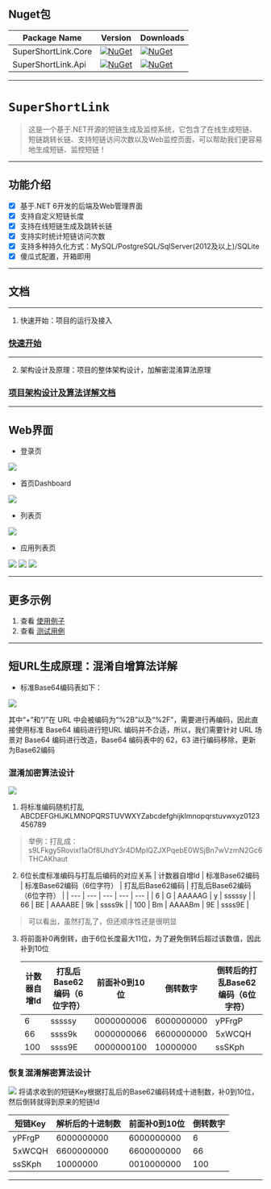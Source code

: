 
## Nuget包

| Package Name |  Version | Downloads
|--------------|  ------- | ----
| SuperShortLink.Core | [![NuGet](https://img.shields.io/nuget/v/SuperShortLink.Core)](https://www.nuget.org/packages/SuperShortLink.Core) | [![NuGet](https://img.shields.io/nuget/dt/SuperShortLink.Core)](https://www.nuget.org/packages/SuperShortLink.Core)|
| SuperShortLink.Api | [![NuGet](https://img.shields.io/nuget/v/SuperShortLink.Api)](https://www.nuget.org/packages/SuperShortLink.Api) | [![NuGet](https://img.shields.io/nuget/dt/SuperShortLink.Api)](https://www.nuget.org/packages/SuperShortLink.Api)|

---------

# `SuperShortLink`
> 这是一个基于.NET开源的短链生成及监控系统，它包含了在线生成短链、短链跳转长链、支持短链访问次数以及Web监控页面，可以帮助我们更容易地生成短链、监控短链！

-------

## 功能介绍
- [x] 基于.NET 6开发的后端及Web管理界面
- [x] 支持自定义短链长度
- [x] 支持在线短链生成及跳转长链
- [x] 支持实时统计短链访问次数
- [x] 支持多种持久化方式：MySQL/PostgreSQL/SqlServer(2012及以上)/SQLite
- [x] 傻瓜式配置，开箱即用

------
## 文档
---------

1. 快速开始：项目的运行及接入
### [快速开始](https://chenyuefeng.blog.csdn.net/article/details/130222045)

---------

2. 架构设计及原理：项目的整体架构设计，加解密混淆算法原理
### [项目架构设计及算法详解文档](https://chenyuefeng.blog.csdn.net/article/details/130194794)

----------

## Web界面
- 登录页

![](media/web-login.png?raw=true)

- 首页Dashboard

![](media/web-generate.png?raw=true)

- 列表页

![](media/web-list.png?raw=true)

- 应用列表页

![](media/web-application-create.png?raw=true)
![](media/web-application-list.png?raw=true)
![](media/web-application-dashboard.png?raw=true)

-----------

## 更多示例

1. 查看 [使用例子](https://github.com/Bryan-Cyf/SuperShortLink/tree/master/src)
2. 查看 [测试用例](https://github.com/Bryan-Cyf/SuperShortLink/tree/master/test)

----------
## 短URL生成原理：混淆自增算法详解

- 标准Base64编码表如下：

![](media/content-base64.png?raw=true)


其中“+”和“/”在 URL 中会被编码为“%2B”以及“%2F”，需要进行再编码，因此直接使用标准 Base64 编码进行短URL 编码并不合适，所以，我们需要针对 URL 场景对 Base64 编码进行改造，Base64 编码表中的 62，63 进行编码移除，更新为Base62编码

### 混淆加密算法设计

![](media/content-encryption.png?raw=true)

1. 将标准编码随机打乱 ABCDEFGHIJKLMNOPQRSTUVWXYZabcdefghijklmnopqrstuvwxyz0123456789

> 举例：打乱成：s9LFkgy5RovixI1aOf8UhdY3r4DMplQZJXPqebE0WSjBn7wVzmN2Gc6THCAKhaut

2. 6位长度标准编码与打乱后编码的对应关系
   | 计数器自增Id | 标准Base62编码 | 标准Base62编码（6位字符） | 打乱后Base62编码 | 打乱后Base62编码（6位字符） |
   | --- | --- | --- | --- | --- |
   | 6 | G | AAAAAG | y | sssssy |
   | 66 | BE | AAAABE | 9k | ssss9k |
   | 100 | Bm | AAAABm | 9E | ssss9E |

> 可以看出，虽然打乱了，但还顺序性还是很明显

3. 将前面补0再倒转，由于6位长度最大11位，为了避免倒转后超过该数值，因此补到10位

   | 计数器自增Id | 打乱后Base62编码（6位字符） | 前面补0到10位 | 倒转数字 | 倒转后的打乱Base62编码（6位字符） |
   | --- | --- | --- | --- | --- |
   | 6 | sssssy | 0000000006 | 6000000000 | yPFrgP |
   | 66 | ssss9k | 0000000066 | 6600000000 | 5xWCQH |
   | 100 | ssss9E | 0000000100 | 10000000 | ssSKph |

### 恢复混淆解密算法设计

![](media/content-decryption.png?raw=true)
将请求收到的短链Key根据打乱后的Base62编码转成十进制数，补0到10位，然后倒转就得到原来的短链Id

| 短链Key | 解析后的十进制数 | 前面补0到10位 | 倒转数字 |
| ------- | ---------------- | ------------- | -------- |
| yPFrgP  | 6000000000       | 6000000000    | 6        |
| 5xWCQH  | 6600000000       | 6600000000    | 66       |
| ssSKph  | 10000000         | 0010000000    | 100      |


---------
